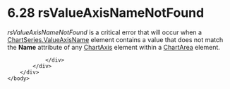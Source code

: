 <html dir="LTR" xmlns:mshelp="http://msdn.microsoft.com/mshelp" xmlns:ddue="http://ddue.schemas.microsoft.com/authoring/2003/5" xmlns:xlink="http://www.w3.org/1999/xlink" xmlns:tool="http://www.microsoft.com/tooltip">
    <head>
        <meta http-equiv="Content-Type" content="text/html; CHARSET=utf-8"></meta>
        <meta name="save" content="history"></meta>
        <title>6.28 rsValueAxisNameNotFound</title>
        <xml>
            <mshelp:toctitle title="6.28 rsValueAxisNameNotFound"></mshelp:toctitle>
            <mshelp:rltitle title="[MS-RDL]: rsValueAxisNameNotFound"></mshelp:rltitle>
            <mshelp:keyword index="A" term="9183c60d-2502-46d3-9023-971b381031ca"></mshelp:keyword>
            <mshelp:attr name="DCSext.ContentType" value="open specification"></mshelp:attr>
            <mshelp:attr name="AssetID" value="9183c60d-2502-46d3-9023-971b381031ca"></mshelp:attr>
            <mshelp:attr name="TopicType" value="kbRef"></mshelp:attr>
            <mshelp:attr name="DCSext.Title" value="[MS-RDL]: rsValueAxisNameNotFound" />
        </xml>
    </head>
    <body>
        <div id="header">
            <h1 class="heading">6.28 rsValueAxisNameNotFound</h1>
        </div>
        <div id="mainSection">
            <div id="mainBody">
                <div id="allHistory" class="saveHistory"></div>
                <div id="sectionSection0" class="section" name="collapseableSection">
                    

<p><i>rsValueAxisNameNotFound</i> is a critical error that will
occur when a <a href="2fc710a1-eedc-4798-9fbd-46a38eae7bb9.md">ChartSeries.ValueAxisName</a>
element contains a value that does not match the <b>Name</b> attribute of any <a href="0c19f1cb-ef68-4c28-a2d0-8601b7fd0f32.md">ChartAxis</a> element within a
<a href="74e08a7c-5405-4ea4-b903-a79ef4d215f7.md">ChartArea</a> element.</p>


                </div>
            </div>
        </div>
    </body>
</html>
